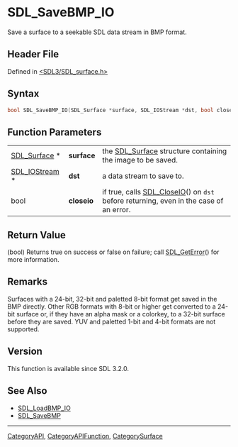 # SDL_SaveBMP_IO

Save a surface to a seekable SDL data stream in BMP format.

## Header File

Defined in [<SDL3/SDL_surface.h>](https://github.com/libsdl-org/SDL/blob/main/include/SDL3/SDL_surface.h)

## Syntax

```c
bool SDL_SaveBMP_IO(SDL_Surface *surface, SDL_IOStream *dst, bool closeio);
```

## Function Parameters

|                                |             |                                                                                                      |
| ------------------------------ | ----------- | ---------------------------------------------------------------------------------------------------- |
| [SDL_Surface](SDL_Surface) *   | **surface** | the [SDL_Surface](SDL_Surface) structure containing the image to be saved.                           |
| [SDL_IOStream](SDL_IOStream) * | **dst**     | a data stream to save to.                                                                            |
| bool                           | **closeio** | if true, calls [SDL_CloseIO](SDL_CloseIO)() on `dst` before returning, even in the case of an error. |

## Return Value

(bool) Returns true on success or false on failure; call
[SDL_GetError](SDL_GetError)() for more information.

## Remarks

Surfaces with a 24-bit, 32-bit and paletted 8-bit format get saved in the
BMP directly. Other RGB formats with 8-bit or higher get converted to a
24-bit surface or, if they have an alpha mask or a colorkey, to a 32-bit
surface before they are saved. YUV and paletted 1-bit and 4-bit formats are
not supported.

## Version

This function is available since SDL 3.2.0.

## See Also

- [SDL_LoadBMP_IO](SDL_LoadBMP_IO)
- [SDL_SaveBMP](SDL_SaveBMP)






----
[CategoryAPI](CategoryAPI), [CategoryAPIFunction](CategoryAPIFunction), [CategorySurface](CategorySurface)

